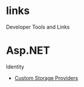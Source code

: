 links
=====

Developer Tools and Links

Asp.NET
=======
Identity
  * [Custom Storage Providers](http://www.asp.net/identity/overview/extensibility/overview-of-custom-storage-providers-for-aspnet-identity)
